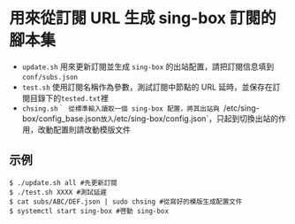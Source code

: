 # 用來從訂閱 URL 生成 sing-box 訂閱的腳本集

- `update.sh` 用來更新訂閱並生成 `sing-box` 的出站配置，請把訂閱信息填到 `conf/subs.json`
- `test.sh` 使用訂閱名稱作為參數，測試訂閱中節點的 URL 延時，並保存在訂閱目錄下的`tested.txt`裡
- `chsing.sh｀ 從標準輸入讀取一個 sing-box 配置，將其出站與 `/etc/sing-box/config_base.json` 放入 `/etc/sing-box/config.json`，只起到切換出站的作用，改動配置則請改動模版文件

## 示例
```shell
$ ./update.sh all #先更新訂閱
$ ./test.sh XXXX #測試延遲
$ cat subs/ABC/DEF.json | sudo chsing #從寫好的模版生成配置文件
$ systemctl start sing-box #啓動 sing-box
```